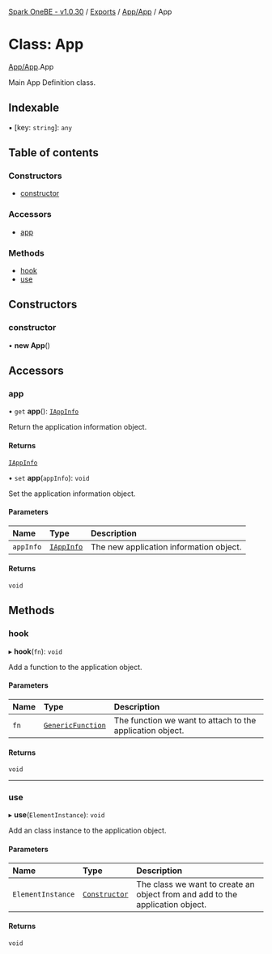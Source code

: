 [Spark OneBE - v1.0.30](../README.md) / [Exports](../modules.md) / [App/App](../modules/App_App.md) / App

# Class: App

[App/App](../modules/App_App.md).App

Main App Definition class.

## Indexable

▪ [key: `string`]: `any`

## Table of contents

### Constructors

- [constructor](App_App.App.md#constructor)

### Accessors

- [app](App_App.App.md#app)

### Methods

- [hook](App_App.App.md#hook)
- [use](App_App.App.md#use)

## Constructors

### constructor

• **new App**()

## Accessors

### app

• `get` **app**(): [`IAppInfo`](../interfaces/App_IAppInfo.IAppInfo.md)

Return the application information object.

#### Returns

[`IAppInfo`](../interfaces/App_IAppInfo.IAppInfo.md)

• `set` **app**(`appInfo`): `void`

Set the application information object.

#### Parameters

| Name | Type | Description |
| :------ | :------ | :------ |
| `appInfo` | [`IAppInfo`](../interfaces/App_IAppInfo.IAppInfo.md) | The new application information object. |

#### Returns

`void`

## Methods

### hook

▸ **hook**(`fn`): `void`

Add a function to the application object.

#### Parameters

| Name | Type | Description |
| :------ | :------ | :------ |
| `fn` | [`GenericFunction`](../modules/App_App.md#genericfunction) | The function we want to attach to the application object. |

#### Returns

`void`

___

### use

▸ **use**(`ElementInstance`): `void`

Add an class instance to the application object.

#### Parameters

| Name | Type | Description |
| :------ | :------ | :------ |
| `ElementInstance` | [`Constructor`](../modules/Documentation_MetadataTypes.md#constructor) | The class we want to create an object from and add to the application object. |

#### Returns

`void`
